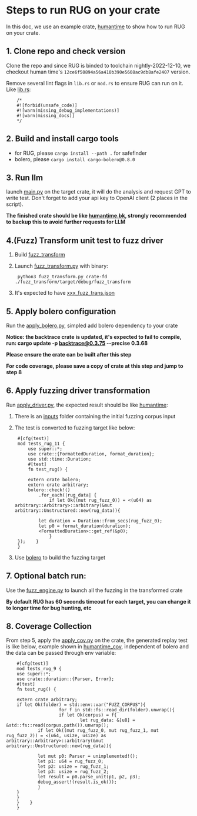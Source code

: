 # Steps to run RUG on your crate

In this doc, we use an example crate, [humantime](https://github.com/chronotope/humantime) to show how to run RUG on your crate.


## 1. Clone repo and check version

Clone the repo and since RUG is binded to toolchain nightly-2022-12-10, we checkout human time's `12ce6f50894a56a410b390e5608ac9db8afe2407` version.

Remove several lint flags in `lib.rs` or `mod.rs` to ensure RUG can run on it. Like [lib.rs](./humantime/src/lib.rs):

        /*
        #![forbid(unsafe_code)]
        #![warn(missing_debug_implementations)]
        #![warn(missing_docs)]
        */


## 2. Build and install cargo tools

+ for RUG, please `cargo install --path .` for safefinder
+ bolero, please `cargo install cargo-bolero@0.8.0`

## 3. Run llm

launch [main.py](./main.py) on the target crate, it will do the analysis and request GPT to write test. Don't forget to add your api key to OpenAI client (2 places in the script).

**The finished crate should be like [humantime.bk](./humantime.bk), strongly recommended to backup this to avoid further requests for LLM**

## 4.(Fuzz) Transform unit test to fuzz driver

1. Build [fuzz_transform](./fuzz_transform/)
2. Launch [fuzz_transform.py](./fuzz_transform.py) with binary:

        python3 fuzz_transform.py crate-fd ./fuzz_transform/target/debug/fuzz_transform

3. It's expected to have [xxx_fuzz_trans.json](./humantime/humantime_fuzz_trans.json)

## 5. Apply bolero configuration

Run the [apply_bolero.py](./apply_driver.py), simpled add bolero dependency to your crate


**Notice: the backtrace crate is updated, it's expected to fail to compile, run: cargo update -p backtrace@0.3.75 --precise 0.3.68**

**Please ensure the crate can be built after this step**

**For code coverage, please save a copy of crate at this step and jump to step 8**

## 6. Apply fuzzing driver transformation

Run [apply_driver.py](./apply_driver.py), the expected result should be like [humantime](./humantime/):

1. There is an [inputs](./humantime/inputs/) folder containing the initial fuzzing corpus input
2. The test is converted to fuzzing target like below:

        #[cfg(test)]
        mod tests_rug_11 {
            use super::*;
            use crate::{FormattedDuration, format_duration};
            use std::time::Duration;
            #[test]
            fn test_rug() {

            extern crate bolero;
            extern crate arbitrary;
            bolero::check!()
                .for_each(|rug_data| {
                    if let Ok((mut rug_fuzz_0)) = <(u64) as arbitrary::Arbitrary>::arbitrary(&mut arbitrary::Unstructured::new(rug_data)){

                let duration = Duration::from_secs(rug_fuzz_0);
                let p0 = format_duration(duration);
                <FormattedDuration>::get_ref(&p0);
                    }
        });    }
        }
3. Use [bolero](https://github.com/camshaft/bolero) to build the fuzzing target 


## 7. Optional batch run:

Use the [fuzz_engine.py](https://github.com/CXWorks/rug-ae/blob/main/rug_ae1/source/rug-gpt/fuzz_engine.py) to launch all the fuzzing in the transformed crate


**By default RUG has 60 seconds timeout for each target, you can change it to longer time for bug hunting, etc**


## 8. Coverage Collection

From step 5, apply the [apply_cov.py](./apply_cov.py) on the crate, the generated replay test is like below, example shown in [humantime_cov](./humantime_cov/), independent of bolero and the data can be passed through env variable:


        #[cfg(test)]
        mod tests_rug_9 {
        use super::*;
        use crate::duration::{Parser, Error};
        #[test]
        fn test_rug() {

        extern crate arbitrary;
        if let Ok(folder) = std::env::var("FUZZ_CORPUS"){
                        for f in std::fs::read_dir(folder).unwrap(){
                        if let Ok(corpus) = f{
                                let rug_data: &[u8] = &std::fs::read(corpus.path()).unwrap();
                if let Ok((mut rug_fuzz_0, mut rug_fuzz_1, mut rug_fuzz_2)) = <(u64, usize, usize) as arbitrary::Arbitrary>::arbitrary(&mut arbitrary::Unstructured::new(rug_data)){

                let mut p0: Parser = unimplemented!();
                let p1: u64 = rug_fuzz_0;
                let p2: usize = rug_fuzz_1;
                let p3: usize = rug_fuzz_2;
                let result = p0.parse_unit(p1, p2, p3);
                debug_assert!(result.is_ok());
                }
        }
        }
        }    }
        }
